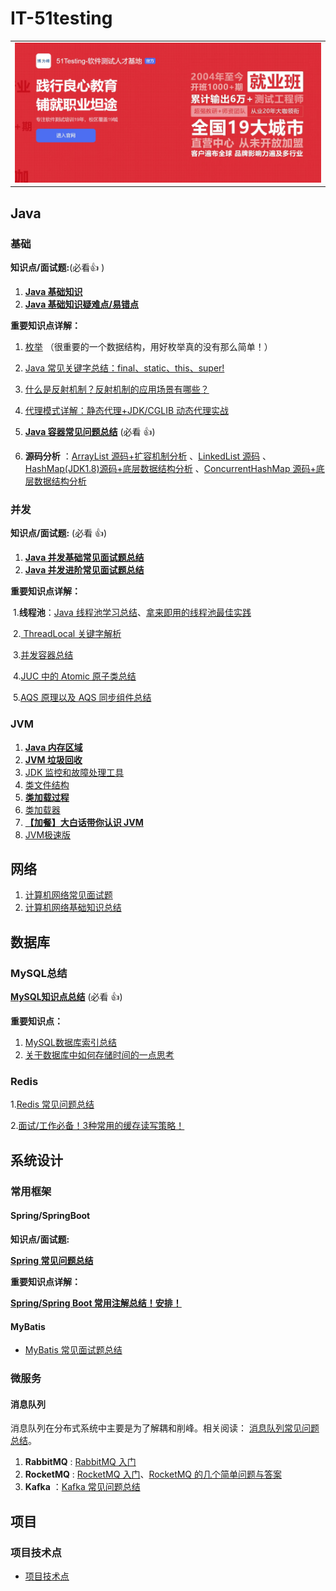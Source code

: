 # IT-51testing



<table>
  <tbody>
    <tr>
       <td align="center" valign="middle">
        <a href="http://www.itheima.com/special/brandzly/index.html?jingjiahmpz-pz-pc-biaoti/">
         <img src="./media/sponsor/博为峰.jpg" style="margin: 0 auto;width:850px" /></a>
      </td>       
    </tr>
  </tbody>
</table>



## Java

### 基础

**知识点/面试题:**(必看:+1: )

1. **[Java 基础知识](docs/java/basis/Java基础知识.md)**
2. **[Java 基础知识疑难点/易错点](docs/java/basis/Java基础知识疑难点.md)**

**重要知识点详解：**

1. [枚举](docs/java/basis/用好Java中的枚举真的没有那么简单.md) （很重要的一个数据结构，用好枚举真的没有那么简单！）
2. [Java 常见关键字总结：final、static、this、super!](docs/java/basis/Java常见关键字总结.md)
3. [什么是反射机制？反射机制的应用场景有哪些？](docs/java/basis/反射机制.md)
4. [代理模式详解：静态代理+JDK/CGLIB 动态代理实战](docs/java/basis/代理模式详解.md)

1. **[Java 容器常见问题总结](docs/java/collection/Java集合框架常见面试题.md)** (必看 :+1:)
2. **源码分析** ：[ArrayList 源码+扩容机制分析](docs/java/collection/ArrayList源码+扩容机制分析.md) 、[LinkedList 源码](docs/java/collection/LinkedList源码分析.md) 、[HashMap(JDK1.8)源码+底层数据结构分析](<docs/java/collection/HashMap(JDK1.8)源码+底层数据结构分析.md>) 、[ConcurrentHashMap 源码+底层数据结构分析](docs/java/collection/ConcurrentHashMap源码+底层数据结构分析.md)

### 并发

**知识点/面试题:** (必看 :+1:)

1. **[Java 并发基础常见面试题总结](docs/java/multi-thread/2020最新Java并发基础常见面试题总结.md)**
2. **[Java 并发进阶常见面试题总结](docs/java/multi-thread/2020最新Java并发进阶常见面试题总结.md)**

**重要知识点详解：**

​	1.**线程池**：[Java 线程池学习总结](./docs/java/multi-thread/java线程池学习总结.md)、[拿来即用的线程池最佳实践](./docs/java/multi-thread/拿来即用的线程池最佳实践.md)

​	2.[ ThreadLocal 关键字解析](docs/java/multi-thread/万字详解ThreadLocal关键字.md)

​	3.[并发容器总结](docs/java/multi-thread/并发容器总结.md)

​	4.[JUC 中的 Atomic 原子类总结](docs/java/multi-thread/Atomic原子类总结.md)

​	5.[AQS 原理以及 AQS 同步组件总结](docs/java/multi-thread/AQS原理以及AQS同步组件总结.md)

### JVM 

1. **[Java 内存区域](docs/java/jvm/Java内存区域.md)**
2. **[JVM 垃圾回收](docs/java/jvm/JVM垃圾回收.md)**
3. [JDK 监控和故障处理工具](docs/java/jvm/JDK监控和故障处理工具总结.md)
4. [类文件结构](docs/java/jvm/类文件结构.md)
5. **[类加载过程](docs/java/jvm/类加载过程.md)**
6. [类加载器](docs/java/jvm/类加载器.md)
7. **[【加餐】大白话带你认识 JVM](docs/java/jvm/[加餐]大白话带你认识JVM.md)**
8. [JVM极速版](docs/java/jvm/JVM速阅版.md)



## 网络

1. [计算机网络常见面试题](docs/network/计算机网络.md)
2. [计算机网络基础知识总结](docs/network/计算机网络知识总结.md)



## 数据库

### MySQL总结

**[MySQL知识点总结](docs/database/Mysql/MySQL.md)** (必看 :+1:)

**重要知识点：**

1. [MySQL数据库索引总结](docs/database/Mysql/MySQL数据库索引.md)
4. [关于数据库中如何存储时间的一点思考](docs/database/Mysql/关于数据库存储时间的一点思考.md)

### Redis

   1.[Redis 常见问题总结](docs/database/Redis/redis-all.md)

   2.[面试/工作必备！3种常用的缓存读写策略！](docs/database/Redis/3种常用的缓存读写策略.md)

## 系统设计

### 常用框架

#### Spring/SpringBoot 

**知识点/面试题:** 

**[Spring 常见问题总结](docs/system-design/framework/spring/Spring常见问题总结.md)**

**重要知识点详解：**

**[Spring/Spring Boot 常用注解总结！安排！](./docs/spring/SpringBoot+Spring常用注解总结.md)** 

#### MyBatis

- [MyBatis 常见面试题总结](docs/mybatis/mybatis-interview.md)



### 微服务

#### 消息队列

消息队列在分布式系统中主要是为了解耦和削峰。相关阅读： [消息队列常见问题总结](docs/mq/message-queue.md)。

1. **RabbitMQ** : [RabbitMQ 入门](docs/mq/RabbitMQ入门看这一篇就够了.md)
2. **RocketMQ** : [RocketMQ 入门](docs/mq/RocketMQ.md)、[RocketMQ 的几个简单问题与答案](docs/mq/RocketMQ-Questions.md)
3. **Kafka** ：[Kafka 常见问题总结](docs/mq/Kafka常见面试题总结.md)





## 项目 

### 项目技术点

- [项目技术点](docs/project/jishu/技术.md)



